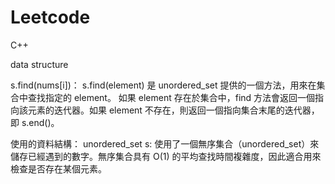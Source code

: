 # Leetcode

C++ 

data structure 

s.find(nums[i])：
s.find(element) 是 unordered_set 提供的一個方法，用來在集合中查找指定的 element。
如果 element 存在於集合中，find 方法會返回一個指向該元素的迭代器。如果 element 不存在，則返回一個指向集合末尾的迭代器，即 s.end()。

使用的資料結構：
unordered_set<int> s: 使用了一個無序集合（unordered_set）來儲存已經遇到的數字。無序集合具有 O(1) 的平均查找時間複雜度，因此適合用來檢查是否存在某個元素。
